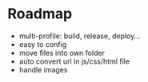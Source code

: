 # Roadmap

- multi-profile: build, release, deploy...
- easy to config
- move files into own folder
- auto convert url in js/css/html file
- handle images